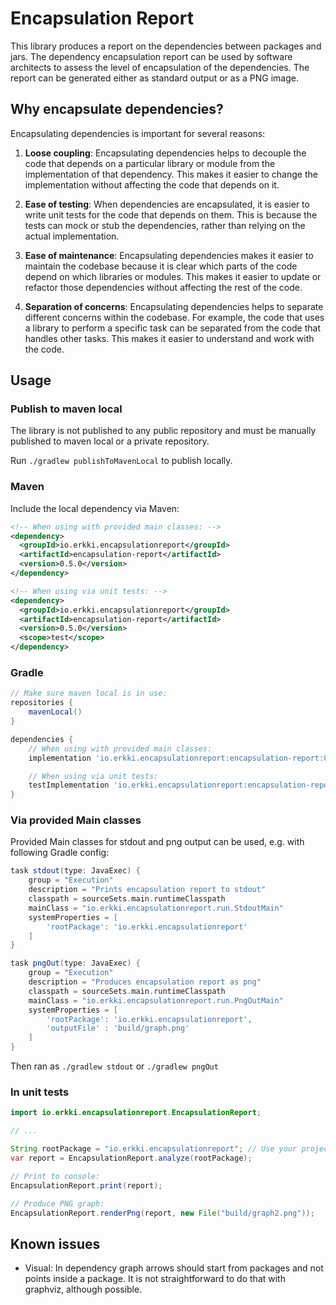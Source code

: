 # Encapsulation Report

This library produces a report on the dependencies between packages and jars. The dependency encapsulation report can be used by software architects to assess the level of encapsulation of the dependencies. The report can be generated either as standard output or as a PNG image.

## Why encapsulate dependencies?

Encapsulating dependencies is important for several reasons:

1. **Loose coupling**: Encapsulating dependencies helps to decouple the code that depends on a particular library or module from the implementation of that dependency. This makes it easier to change the implementation without affecting the code that depends on it.

2. **Ease of testing**: When dependencies are encapsulated, it is easier to write unit tests for the code that depends on them. This is because the tests can mock or stub the dependencies, rather than relying on the actual implementation.

3. **Ease of maintenance**: Encapsulating dependencies makes it easier to maintain the codebase because it is clear which parts of the code depend on which libraries or modules. This makes it easier to update or refactor those dependencies without affecting the rest of the code.

4. **Separation of concerns**: Encapsulating dependencies helps to separate different concerns within the codebase. For example, the code that uses a library to perform a specific task can be separated from the code that handles other tasks. This makes it easier to understand and work with the code.

## Usage

### Publish to maven local

The library is not published to any public repository and must be manually published to maven local or a private repository.

Run `./gradlew publishToMavenLocal` to publish locally.

### Maven

Include the local dependency via Maven:

```xml
<!-- When using with provided main classes: -->
<dependency>
  <groupId>io.erkki.encapsulationreport</groupId>
  <artifactId>encapsulation-report</artifactId>
  <version>0.5.0</version>
</dependency>

<!-- When using via unit tests: -->
<dependency>
  <groupId>io.erkki.encapsulationreport</groupId>
  <artifactId>encapsulation-report</artifactId>
  <version>0.5.0</version>
  <scope>test</scope>
</dependency>
```

### Gradle

```groovy
// Make sure maven local is in use:
repositories {
    mavenLocal()
}

dependencies {
    // When using with provided main classes:
    implementation 'io.erkki.encapsulationreport:encapsulation-report:0.5.0'

    // When using via unit tests:
    testImplementation 'io.erkki.encapsulationreport:encapsulation-report:0.5.0'
}
```


### Via provided Main classes

Provided Main classes for stdout and png output can be used, e.g. with following Gradle config:

```groovy
task stdout(type: JavaExec) {
    group = "Execution"
    description = "Prints encapsulation report to stdout"
    classpath = sourceSets.main.runtimeClasspath
    mainClass = "io.erkki.encapsulationreport.run.StdoutMain"
    systemProperties = [
        'rootPackage': 'io.erkki.encapsulationreport'
    ]
}

task pngOut(type: JavaExec) {
    group = "Execution"
    description = "Produces encapsulation report as png"
    classpath = sourceSets.main.runtimeClasspath
    mainClass = "io.erkki.encapsulationreport.run.PngOutMain"
    systemProperties = [
        'rootPackage': 'io.erkki.encapsulationreport',
        'outputFile' : 'build/graph.png'
    ]
}
```

Then ran as `./gradlew stdout` or `./gradlew pngOut`

### In unit tests

```java
import io.erkki.encapsulationreport.EncapsulationReport;

// ...

String rootPackage = "io.erkki.encapsulationreport"; // Use your project root package
var report = EncapsulationReport.analyze(rootPackage); 

// Print to console:
EncapsulationReport.print(report);

// Produce PNG graph:
EncapsulationReport.renderPng(report, new File("build/graph2.png"));
```

## Known issues

  * Visual: In dependency graph arrows should start from packages and not points inside a package. It is not straightforward to 
do that with graphviz, although possible. 